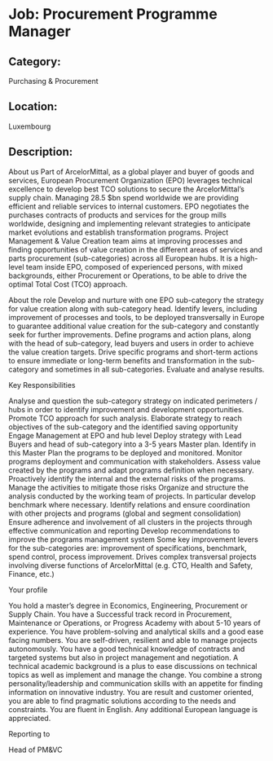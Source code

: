# Job: Procurement Programme Manager
## Category: 
Purchasing & Procurement
## Location: 
Luxembourg
## Description:
About us
Part of ArcelorMittal, as a global player and buyer of goods and services, European Procurement Organization (EPO) leverages technical excellence to develop best TCO solutions to secure the ArcelorMittal’s supply chain. Managing 28.5 $bn spend worldwide we are providing efficient and reliable services to internal customers. EPO negotiates the purchases contracts of products and services for the group mills worldwide, designing and implementing relevant strategies to anticipate market evolutions and establish transformation programs.
Project Management & Value Creation team aims at improving processes and finding opportunities of  value creation in the different areas of services and parts procurement (sub-categories) across all European hubs. It is a high-level team inside EPO, composed of experienced persons, with mixed backgrounds, either Procurement or Operations, to be able to drive the optimal Total Cost (TCO) approach.
 
About the role 
Develop and nurture with one EPO sub-category the strategy for value creation along with sub-category head.
Identify levers, including improvement of processes and tools, to be deployed transversally in Europe to guarantee additional value creation for the sub-category and constantly seek for further improvements. 
Define programs and action plans, along with the head of sub-category, lead buyers and users in order to achieve the value creation targets.
Drive specific programs and short-term actions to ensure immediate or long-term benefits and transformation in the sub-category and sometimes in all sub-categories. Evaluate and analyse results.
 
Key Responsibilities

Analyse and question the sub-category strategy on indicated perimeters / hubs in order to identify improvement and development opportunities. Promote TCO approach for such analysis.
Elaborate strategy to reach objectives of the sub-category and the identified saving opportunity
Engage Management at EPO and hub level
Deploy strategy with Lead Buyers and head of sub-category into a 3-5 years Master plan. Identify in this Master Plan the programs to be deployed and monitored.
Monitor programs deployment and communication with stakeholders. Assess value created by the programs and adapt programs definition when necessary. 
Proactively identify the internal and the external risks of the programs. Manage the activities to mitigate those risks
Organize and structure the analysis conducted by the working team of projects. In particular develop benchmark where necessary.
Identify relations and ensure coordination with other projects and programs (global and segment consolidation)
Ensure adherence and involvement of all clusters in the projects through effective communication and reporting 
Develop recommendations to improve the programs management system
Some key improvement levers for the sub-categories are: improvement of specifications, benchmark, spend control, process improvement. 
Drives complex transversal projects involving diverse functions of ArcelorMittal (e.g. CTO, Health and Safety, Finance, etc.)

 
Your profile

You hold a master’s degree in Economics, Engineering, Procurement or Supply Chain.
You have a Successful track record in Procurement, Maintenance or Operations, or Progress Academy with about 5-10 years of experience.
You have problem-solving and analytical skills and a good ease facing numbers. 
You are self-driven, resilient and able to manage projects autonomously.
You have a good technical knowledge of contracts and targeted systems but also in project management and negotiation. 
A technical academic background is a plus to ease discussions on technical topics as well as implement and manage the change.
You combine a strong personality/leadership and communication skills with an appetite for finding information on innovative industry.
You are result and customer oriented, you are able to find pragmatic solutions according to the needs and constraints.
You are fluent in English. Any additional European language is appreciated.

 
Reporting to

Head of PM&VC

